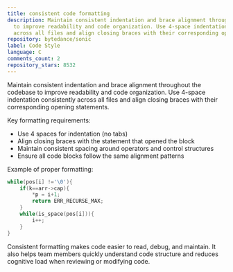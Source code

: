 ```yaml
---
title: consistent code formatting
description: Maintain consistent indentation and brace alignment throughout the codebase
  to improve readability and code organization. Use 4-space indentation consistently
  across all files and align closing braces with their corresponding opening statements.
repository: bytedance/sonic
label: Code Style
language: C
comments_count: 2
repository_stars: 8532
---
```


Maintain consistent indentation and brace alignment throughout the codebase to improve readability and code organization. Use 4-space indentation consistently across all files and align closing braces with their corresponding opening statements.

Key formatting requirements:
- Use 4 spaces for indentation (no tabs)
- Align closing braces with the statement that opened the block
- Maintain consistent spacing around operators and control structures
- Ensure all code blocks follow the same alignment patterns

Example of proper formatting:
```c
while(pos[i] !='\0'){
    if(k==arr->cap){
        *p = i+1;
        return ERR_RECURSE_MAX;
    }
    while(is_space(pos[i])){
        i++;             
    }
}
```

Consistent formatting makes code easier to read, debug, and maintain. It also helps team members quickly understand code structure and reduces cognitive load when reviewing or modifying code.